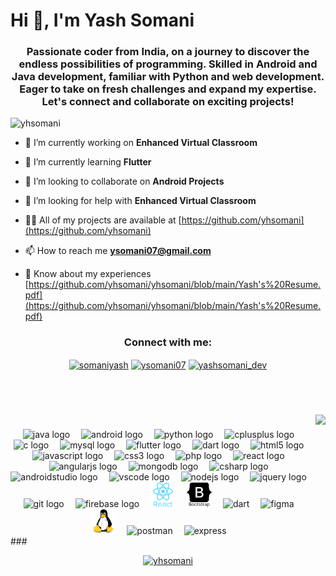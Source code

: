 <h1 align="left">Hi 👋, I'm Yash Somani</h1>
<h3 align="center">Passionate coder from India, on a journey to discover the endless possibilities of programming. Skilled in Android and Java development, familiar with Python and web development. Eager to take on fresh challenges and expand my expertise. Let's connect and collaborate on exciting projects!</h3>

<p align="left"> <img src="https://komarev.com/ghpvc/?username=yhsomani&label=Profile%20views&color=0e75b6&style=flat" alt="yhsomani" /> </p>


- 🔭 I’m currently working on **Enhanced Virtual Classroom**

- 🌱 I’m currently learning **Flutter**

- 👯 I’m looking to collaborate on **Android Projects**

- 🤝 I’m looking for help with **Enhanced Virtual Classroom**

- 👨‍💻 All of my projects are available at [https://github.com/yhsomani](https://github.com/yhsomani)

- 📫 How to reach me **ysomani07@gmail.com**

- 📄 Know about my experiences [https://github.com/yhsomani/yhsomani/blob/main/Yash's%20Resume.pdf](https://github.com/yhsomani/yhsomani/blob/main/Yash's%20Resume.pdf)
###
<div align="center">
<h3 align="center">Connect with me:</h3>
<p align="center">
<a href="https://linkedin.com/in/somaniyash" target="blank"><img align="center" src="https://raw.githubusercontent.com/rahuldkjain/github-profile-readme-generator/master/src/images/icons/Social/linked-in-alt.svg" alt="somaniyash" height="30" width="40" /></a>
<a href="https://www.hackerrank.com/ysomani07" target="blank"><img align="center" src="https://raw.githubusercontent.com/rahuldkjain/github-profile-readme-generator/master/src/images/icons/Social/hackerrank.svg" alt="ysomani07" height="30"  width="40" /></a>
<a href="https://www.leetcode.com/yashsomani_dev" target="blank"><img align="center" src="https://raw.githubusercontent.com/rahuldkjain/github-profile-readme-generator/master/src/images/icons/Social/leet-code.svg" alt="yashsomani_dev" height="30"  width="40"  /></a>
</p>
</div>
<br clear="both">

<div align="center">
<!--   <img src="https://github-readme-stats.vercel.app/api?username=yhsomani&hide_title=false&hide_rank=false&show_icons=true&include_all_commits=true&count_private=true&disable_animations=false&theme=dracula&locale=en&hide_border=false" height="150" alt="stats graph"  />
  <img src="https://github-readme-stats.vercel.app/api/top-langs?username=yhsomani&locale=en&hide_title=false&layout=compact&card_width=320&langs_count=5&theme=dracula&hide_border=false" height="150" alt="languages graph"  /> -->
<!--   <img src="https://streak-stats.demolab.com?user=yhsomani&locale=en&mode=daily&theme=dracula&hide_border=false&border_radius=5" height="150" alt="streak graph"  /> -->
</div>

###

<br clear="both">

<img align="right" height="170" src="https://i.imgflip.com/65efzo.gif"  />

###

<div align="center">
 <img src="https://cdn.jsdelivr.net/gh/devicons/devicon/icons/java/java-original.svg" height="40" alt="java logo" />
 <img width="10" />
 <img src="https://cdn.jsdelivr.net/gh/devicons/devicon/icons/android/android-original.svg" height="40" alt="android logo" />
 <img width="10" />
 <img src="https://cdn.jsdelivr.net/gh/devicons/devicon/icons/python/python-original.svg" height="40" alt="python logo" />
 <img width="10" />
 <img src="https://cdn.jsdelivr.net/gh/devicons/devicon/icons/cplusplus/cplusplus-original.svg" height="40" alt="cplusplus logo" />
 <img width="10" />
 <img src="https://cdn.jsdelivr.net/gh/devicons/devicon/icons/c/c-original.svg" height="40" alt="c logo" />
 <img width="10" />
 <img src="https://cdn.jsdelivr.net/gh/devicons/devicon/icons/mysql/mysql-original.svg" height="40" alt="mysql logo" />
 <img width="10" />
 <img src="https://cdn.jsdelivr.net/gh/devicons/devicon/icons/flutter/flutter-original.svg" height="40" alt="flutter logo" />
 <img width="10" />
 <img src="https://cdn.jsdelivr.net/gh/devicons/devicon/icons/dart/dart-original.svg" height="40" alt="dart logo" />
 <img width="10" />
 <img src="https://cdn.jsdelivr.net/gh/devicons/devicon/icons/html5/html5-original.svg" height="40" alt="html5 logo" />
 <img width="10" />
 <img src="https://cdn.jsdelivr.net/gh/devicons/devicon/icons/javascript/javascript-original.svg" height="40" alt="javascript logo" />
 <img width="10" />
 <img src="https://cdn.jsdelivr.net/gh/devicons/devicon/icons/css3/css3-original.svg" height="40" alt="css3 logo" />
 <img width="10" />
 <img src="https://cdn.jsdelivr.net/gh/devicons/devicon/icons/php/php-original.svg" height="40" alt="php logo" />
 <img width="10" />
 <img src="https://cdn.jsdelivr.net/gh/devicons/devicon/icons/react/react-original.svg" height="40" alt="react logo" />
 <img width="10" />
 <img src="https://cdn.jsdelivr.net/gh/devicons/devicon/icons/angularjs/angularjs-original.svg" height="40" alt="angularjs logo" />
 <img width="10" />
 <img src="https://cdn.jsdelivr.net/gh/devicons/devicon/icons/mongodb/mongodb-original.svg" height="40" alt="mongodb logo" />
 <img width="10" />
 <img src="https://cdn.jsdelivr.net/gh/devicons/devicon/icons/csharp/csharp-original.svg" height="40" alt="csharp logo" />
 <img width="10" />
 <img src="https://cdn.jsdelivr.net/gh/devicons/devicon/icons/androidstudio/androidstudio-original.svg" height="40" alt="androidstudio logo" />
 <img width="10" />
 <img src="https://cdn.jsdelivr.net/gh/devicons/devicon/icons/vscode/vscode-original.svg" height="40" alt="vscode logo" />
 <img width="10" />
 <img src="https://cdn.jsdelivr.net/gh/devicons/devicon/icons/nodejs/nodejs-original.svg" height="40" alt="nodejs logo" />
 <img width="10" />
 <img src="https://cdn.jsdelivr.net/gh/devicons/devicon/icons/jquery/jquery-original.svg" height="40" alt="jquery logo" />
 <img width="10" />
 <img src="https://cdn.jsdelivr.net/gh/devicons/devicon/icons/git/git-original.svg" height="40" alt="git logo" />
 <img width="10" />
 <img src="https://www.vectorlogo.zone/logos/firebase/firebase-icon.svg" height="40" alt="firebase logo" />
 <img width="10" />
 <img src="https://raw.githubusercontent.com/devicons/devicon/master/icons/react/react-original-wordmark.svg" alt="react" height="40"/> </a>
 <img width="10" />
 <img src="https://raw.githubusercontent.com/devicons/devicon/master/icons/bootstrap/bootstrap-plain-wordmark.svg" alt="bootstrap" height="40"/>
 <img width="10" />
 <img src="https://www.vectorlogo.zone/logos/dartlang/dartlang-icon.svg" alt="dart" height="40"/>
 <img width="10" />
 <img src="https://www.vectorlogo.zone/logos/figma/figma-icon.svg" alt="figma" height="40"/>
 <img width="10" />
 <img src="https://raw.githubusercontent.com/devicons/devicon/master/icons/linux/linux-original.svg" alt="linux" height="40"/>
 <img width="10" />
 <img src="https://www.vectorlogo.zone/logos/getpostman/getpostman-icon.svg" alt="postman" height="40"/>
 <img width="10" />
 <img src="https://www.vectorlogo.zone/logos/expressjs/expressjs-icon.svg" alt="express" height="40"/>
    <img width="10" />
</div>
###



<!--
<div align="center">
  <img src="https://profile-counter.glitch.me/yhsomani/count.svg?"  />
</div>
-->
<p align="center"> <a href="https://github.com/ryo-ma/github-profile-trophy"><img src="https://github-profile-trophy.vercel.app/?username=yhsomani" alt="yhsomani" /></a> </p>
<!--
**yhsomani/yhsomani** is a ✨ _special_ ✨ repository because its `README.md` (this file) appears on your GitHub profile.
Here are some ideas to get you started:
- 🔭 I’m currently working on ...
- 🌱 I’m currently learning ...
- 👯 I’m looking to collaborate on ...
- 🤔 I’m looking for help with ...
- 💬 Ask me about ...
- 📫 How to reach me: ...
- 😄 Pronouns: ...
- ⚡ Fun fact: ...
-->
